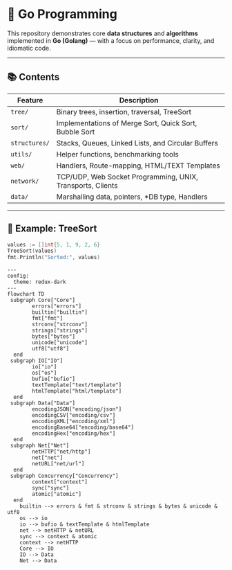 # 🧠 Go Programming

This repository demonstrates core **data structures** and **algorithms** implemented in **Go (Golang)** — with a focus on performance, clarity, and idiomatic code.

---

## 📚 Contents

| Feature | Description |
|--------|-------------|
| `tree/` | Binary trees, insertion, traversal, TreeSort |
| `sort/` | Implementations of Merge Sort, Quick Sort, Bubble Sort |
| `structures/` | Stacks, Queues, Linked Lists, and Circular Buffers |
| `utils/` | Helper functions, benchmarking tools |
| `web/`  | Handlers, Route-mapping, HTML/TEXT Templates
| `network/`  | TCP/UDP, Web Socket Programming, UNIX, Transports, Clients
| `data/` | Marshalling data, pointers, *DB type, Handlers

---

## 🚀 Example: TreeSort

```go
values := []int{5, 1, 9, 2, 6}
TreeSort(values)
fmt.Println("Sorted:", values)
```
```mermaid
---
config:
  theme: redux-dark
---
flowchart TD
 subgraph Core["Core"]
        errors["errors"]
        builtin["builtin"]
        fmt["fmt"]
        strconv["strconv"]
        strings["strings"]
        bytes["bytes"]
        unicode["unicode"]
        utf8["utf8"]
  end
 subgraph IO["IO"]
        io["io"]
        os["os"]
        bufio["bufio"]
        textTemplate["text/template"]
        htmlTemplate["html/template"]
  end
 subgraph Data["Data"]
        encodingJSON["encoding/json"]
        encodingCSV["encoding/csv"]
        encodingXML["encoding/xml"]
        encodingBase64["encoding/base64"]
        encodingHex["encoding/hex"]
  end
 subgraph Net["Net"]
        netHTTP["net/http"]
        net["net"]
        netURL["net/url"]
  end
 subgraph Concurrency["Concurrency"]
        context["context"]
        sync["sync"]
        atomic["atomic"]
  end
    builtin --> errors & fmt & strconv & strings & bytes & unicode & utf8
    os --> io
    io --> bufio & textTemplate & htmlTemplate
    net --> netHTTP & netURL
    sync --> context & atomic
    context --> netHTTP
    Core --> IO
    IO --> Data
    Net --> Data
```


